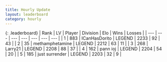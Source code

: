 ```yaml
---
title: Hourly Update
layout: leaderboard
category: hourly
---
```


{: .leaderboard}
| Rank | LV | Player | Division | Elo | Wins | Losses |
| --- | --- | --- | --- | --- | --- | --- |
| <span data-change="0">1</span> | 883 | <span title="ID: 415713">ICanHasDorito</span> | LEGEND | <span data-change="0">2233</span> | <span data-change="0">92</span> | <span data-change="0">43</span> |
| <span data-change="0">2</span> | 35 | <span title="ID: 752586">methamphetamine</span> | LEGEND | <span data-change="0">2212</span> | <span data-change="0">63</span> | <span data-change="0">11</span> |
| <span data-change="3">3</span> | 268 | <span title="ID: 636902">Larry21</span> | LEGEND | <span data-change="7">2208</span> | <span data-change="1">88</span> | <span data-change="0">37</span> |
| <span data-change="-1">4</span> | 162 | <span title="ID: 540693">pann ioj</span> | LEGEND | <span data-change="0">2204</span> | <span data-change="0">54</span> | <span data-change="0">20</span> |
| <span data-change="2">5</span> | 185 | <span title="ID: 719486">just surrender</span> | LEGEND | <span data-change="6">2203</span> | <span data-change="1">32</span> | <span data-change="0">9</span> |